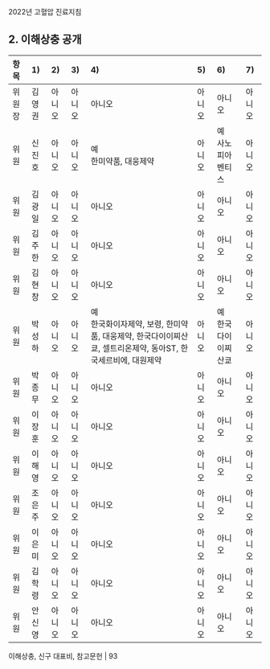 2022년 고혈압 진료지침

## 2. 이해상충 공개

| 항목   | 1)   | 2)   | 3)                                                                                                              | 4)   | 5)               | 6)   | 7)   |
| :----- | :--- | :--- | :-------------------------------------------------------------------------------------------------------------- | :--- | :--------------- | :--- | :--- |
| 위원장 | 김영권 | 아니오 | 아니오 | 아니오 | 아니오 | 아니오 | 아니오 | 아니오 |
| 위원   | 신진호 | 아니오 | 아니오 | 예 <br> 한미약품, 대웅제약                                                                        | 아니오 | 예 <br> 사노피아벤티스 | 아니오 | 아니오 |
| 위원   | 김광일 | 아니오 | 아니오 | 아니오 | 아니오 | 아니오 | 아니오 | 아니오 |
| 위원   | 김주한 | 아니오 | 아니오 | 아니오 | 아니오 | 아니오 | 아니오 | 아니오 |
| 위원   | 김현창 | 아니오 | 아니오 | 아니오 | 아니오 | 아니오 | 아니오 | 아니오 |
| 위원   | 박성하 | 아니오 | 아니오 | 예 <br> 한국화이자제약, 보령, 한미약품, 대웅제약, 한국다이이찌산쿄, 셀트리온제약, 동아ST, 한국세르비에, 대원제약 | 아니오 | 예 <br> 한국다이이찌산쿄 | 아니오 | 아니오 |
| 위원   | 박종무 | 아니오 | 아니오 | 아니오 | 아니오 | 아니오 | 아니오 | 아니오 |
| 위원   | 이장훈 | 아니오 | 아니오 | 아니오 | 아니오 | 아니오 | 아니오 | 아니오 |
| 위원   | 이해영 | 아니오 | 아니오 | 아니오 | 아니오 | 아니오 | 아니오 | 아니오 |
| 위원   | 조은주 | 아니오 | 아니오 | 아니오 | 아니오 | 아니오 | 아니오 | 아니오 |
| 위원   | 이은미 | 아니오 | 아니오 | 아니오 | 아니오 | 아니오 | 아니오 | 아니오 |
| 위원   | 김학령 | 아니오 | 아니오 | 아니오 | 아니오 | 아니오 | 아니오 | 아니오 |
| 위원   | 안신영 | 아니오 | 아니오 | 아니오 | 아니오 | 아니오 | 아니오 | 아니오 |

이해상충, 신구 대표비, 참고문헌 | <PAGE>93